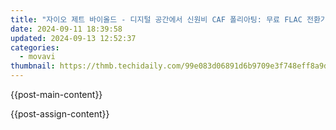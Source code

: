 ```yaml
---
title: "자이오 제트 바이올드 - 디지털 공간에서 신원비 CAF 폴리아팅: 무료 FLAC 전환기"
date: 2024-09-11 18:39:58
updated: 2024-09-13 12:52:37
categories:
  - movavi
thumbnail: https://thmb.techidaily.com/99e083d06891d6b9709e3f748eff8a9d6ada1ef3054d20b60fdb2ab68b2e719b.png
---
```


{{post-main-content}}

<ins class="adsbygoogle"
     style="display:block"
     data-ad-format="autorelaxed"
     data-ad-client="ca-pub-7571918770474297"
     data-ad-slot="1223367746"></ins>

{{post-assign-content}}

<ins class="adsbygoogle"
     style="display:block"
     data-ad-client="ca-pub-7571918770474297"
     data-ad-slot="8358498916"
     data-ad-format="auto"
     data-full-width-responsive="true"></ins>
